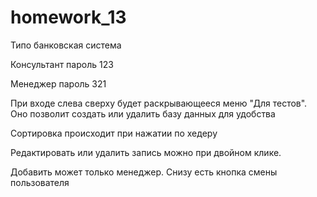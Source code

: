 # homework_13
Типо банковская система

Консультант пароль 123

Менеджер пароль 321

При входе слева сверху будет раскрывающееся меню "Для тестов". Оно позволит создать или удалить базу данных для удобства

Сортировка происходит при нажатии по хедеру

Редактировать или удалить запись можно при двойном клике.

Добавить может только менеджер. Снизу есть кнопка смены пользователя

